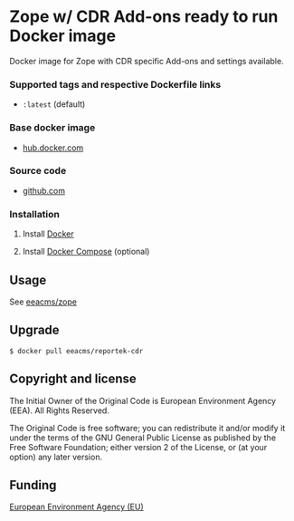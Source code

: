 # Zope w/ CDR Add-ons ready to run Docker image

Docker image for Zope with CDR specific Add-ons and settings available.

### Supported tags and respective Dockerfile links

  - `:latest` (default)

### Base docker image

 - [hub.docker.com](https://registry.hub.docker.com/u/eeacms/reportek-cdr)

### Source code

  - [github.com](http://github.com/eea/eea.docker.reportek.cdr-instance)

### Installation

1. Install [Docker](https://www.docker.com/)

2. Install [Docker Compose](https://docs.docker.com/compose/) (optional)

## Usage

See [eeacms/zope](https://registry.hub.docker.com/u/eeacms/zope)

## Upgrade

    $ docker pull eeacms/reportek-cdr

## Copyright and license

The Initial Owner of the Original Code is European Environment Agency (EEA).
All Rights Reserved.

The Original Code is free software;
you can redistribute it and/or modify it under the terms of the GNU
General Public License as published by the Free Software Foundation;
either version 2 of the License, or (at your option) any later
version.

## Funding

[European Environment Agency (EU)](http://eea.europa.eu)
